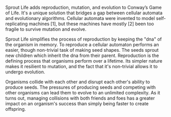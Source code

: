 Sprout Life adds reproduction, mutation, and evolution to Conway’s Game of Life. It's a unique solution that bridges a gap between cellular automata and evolutionary algorithms. Cellular automata were invented to model self-replicating machines [1], but these machines have mostly [2] been too fragile to survive mutation and evolve.

Sprout Life simplifies the process of reproduction by keeping the "dna" of the organism in memory. To reproduce a cellular automaton performs an easier, though non-trivial task of making seed shapes. The seeds sprout new children which inherit the dna from their parent. Reproduction is the defining process that organisms perform over a lifetime. Its simpler nature makes it resilient to mutation, and the fact that it's non-trivial allows it to undergo evolution.

Organisms collide with each other and disrupt each other's ability to produce seeds. The pressures of producing seeds and competing with other organisms can lead them to evolve to an unlimited complexity. As it turns out, managing collisions with both friends and foes has a greater impact on an organism's success than simply being faster to create offspring.

